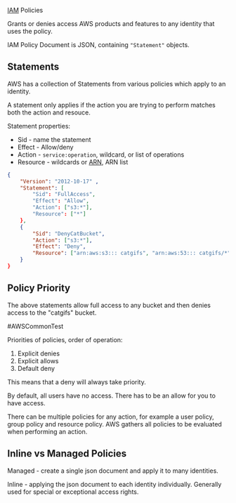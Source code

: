 [IAM](IAM.md) Policies

Grants or denies access AWS products and features to any identity that uses the policy.

IAM Policy Document is JSON, containing `"Statement"` objects.

## Statements

AWS has a collection of Statements from various policies which apply to an identity.

A statement only applies if the action you are trying to perform matches both the action and resouce.

Statement properties:
- Sid - name the statement
- Effect - Allow/deny
- Action - `service:operation`, wildcard, or list of operations
- Resource - wildcards or [ARN](../../Fundamentals/ARN.md), ARN list

```json
{
	"Version": "2012-10-17" ,
	"Statement": [
		"Sid": "FullAccess",
		"Effect": "Allow",
		"Action": ["s3:*"],
		"Resource": ["*"]
	},
	{
		"Sid": "DenyCatBucket",
		"Action": ["s3:*"],
		"Effect": "Deny",
		"Resource": ["arn:aws:s3::: catgifs", "arn:aws:53::: catgifs/*" ]
	}
}
```

## Policy Priority

The above statements allow full access to any bucket and then denies access to the "catgifs" bucket.

#AWSCommonTest 

Priorities of policies, order of operation:
1) Explicit denies
2) Explicit allows
3) Default deny

This means that a deny will always take priority.

By default, all users have no access. There has to be an allow for you to have access.

There can be multiple policies for any action, for example a user policy, group policy and resource policy. AWS gathers all policies to be evaluated when performing an action.

## Inline vs Managed Policies

Managed - create a single json document and apply it to many identities.

Inline - applying the json document to each identity individually. Generally used for special or exceptional access rights.


